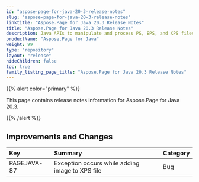 ```yaml
---
id: "aspose-page-for-java-20-3-release-notes"
slug: "aspose-page-for-java-20-3-release-notes"
linktitle: "Aspose.Page for Java 20.3 Release Notes"
title: "Aspose.Page for Java 20.3 Release Notes"
description: Java APIs to manipulate and process PS, EPS, and XPS files. This page contains new Aspose.Page for Java features, enhancement, and bug fixes in 2020, version 20.3.
productName: "Aspose.Page for Java"
weight: 99
type: "repository"
layout: "release"
hideChildren: false
toc: true
family_listing_page_title: "Aspose.Page for Java 20.3 Release Notes"
---
```


{{% alert color="primary" %}} 

This page contains release notes information for Aspose.Page for Java 20.3.

{{% /alert %}} 
## **Improvements and Changes**

|**Key**|**Summary**|**Category**|
| :- | :- | :- |
|PAGEJAVA-87|Exception occurs while adding image to XPS file|Bug|
